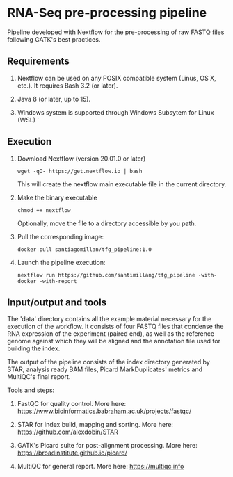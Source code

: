RNA-Seq pre-processing pipeline
===============================

Pipeline developed with Nextflow for the pre-processing
of raw FASTQ files following GATK's best practices.

Requirements
----------------

1) Nextflow can be used on any POSIX compatible system (Linus, OS X, etc.). 
It requires Bash 3.2 (or later).

2) Java 8 (or later, up to 15).

3) Windows system is supported through Windows Subsytem for Linux (WSL)
` 
    
Execution
------------------

1) Download Nextflow (version 20.01.0 or later)

    `wget -qO- https://get.nextflow.io | bash`
    
    This will create the nextflow main executable file in the current directory.

2) Make the binary executable

	`chmod +x nextflow`
	
	Optionally, move the file to a directory accessible by you path.

3) Pull the corresponding image: 

    `docker pull santiagomillan/tfg_pipeline:1.0`


4) Launch the pipeline execution: 

    `nextflow run https://github.com/santimillang/tfg_pipeline -with-docker -with-report`
    
Input/output and tools
----------------
The 'data' directory contains all the example material necessary for the execution of the workflow. 
It consists of four FASTQ files that condense the RNA expression of the experiment (paired end), as well 
as the reference genome against which they will be aligned and the annotation file used for building
the index.

The output of the pipeline consists of the index directory generated by STAR,
analysis ready BAM files, Picard MarkDuplicates' metrics and MultiQC's final report.

Tools and steps:

1) FastQC for quality control. More here: https://www.bioinformatics.babraham.ac.uk/projects/fastqc/

2) STAR for index build, mapping and sorting. More here: https://github.com/alexdobin/STAR

3) GATK's Picard suite for post-alignment processing. More here: https://broadinstitute.github.io/picard/

4) MultiQC for general report. More here: https://multiqc.info

